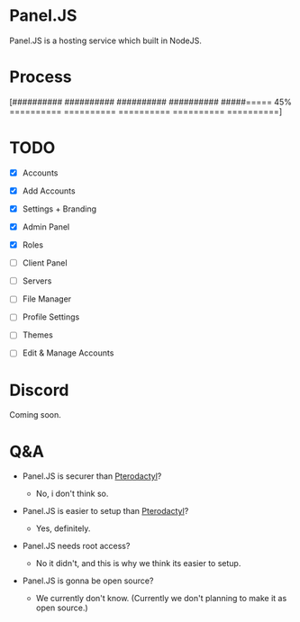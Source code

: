 # Panel.JS
Panel.JS is a hosting service which built in NodeJS.

# Process
[########## ########## ########## ########## #####===== 45% ========== ========== ========== ========== ==========]

# TODO
- [x] Accounts

- [x] Add Accounts

- [x] Settings + Branding

- [x] Admin Panel

- [X] Roles

- [ ] Client Panel

- [ ] Servers

- [ ] File Manager

- [ ] Profile Settings

- [ ] Themes

- [ ] Edit & Manage Accounts

# Discord
Coming soon.

# Q&A

- Panel.JS is securer than [Pterodactyl](https://pterodactyl.io/)?
  - No, i don't think so.

- Panel.JS is easier to setup than [Pterodactyl](https://pterodactyl.io/)?
  - Yes, definitely.

- Panel.JS needs root access?
  - No it didn't, and this is why we think its easier to setup.

- Panel.JS is gonna be open source?
  - We currently don't know. (Currently we don't planning to make it as open source.)
